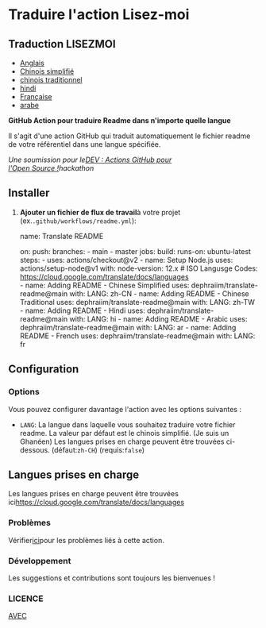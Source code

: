 # Traduire l'action Lisez-moi

## Traduction LISEZMOI

-   [Anglais](README.md)
-   [Chinois simplifié](README.zh-CN.md)
-   [chinois traditionnel](README.zh-TW.md)
-   [hindi](README.hi.md)
-   [Française](README.fr.md)
-   [arabe](README.ar.md)

**GitHub Action pour traduire Readme dans n'importe quelle langue**

Il s'agit d'une action GitHub qui traduit automatiquement le fichier readme de votre référentiel dans une langue spécifiée.

_Une soumission pour le[DEV : Actions GitHub pour l'Open Source !](https://dev.to/devteam/announcing-the-github-actions-hackathon-on-dev-3ljn)hackathon_

## Installer

1.  **Ajouter un fichier de flux de travail**à votre projet (ex.`.github/workflows/readme.yml`):


    name: Translate README

    on:
      push:
        branches:
          - main
          - master
    jobs:
      build:
        runs-on: ubuntu-latest
        steps:
          - uses: actions/checkout@v2
          - name: Setup Node.js
            uses: actions/setup-node@v1
            with:
              node-version: 12.x
          # ISO Langusge Codes: https://cloud.google.com/translate/docs/languages  
          - name: Adding README - Chinese Simplified
            uses: dephraiim/translate-readme@main
            with:
              LANG: zh-CN
          - name: Adding README - Chinese Traditional
            uses: dephraiim/translate-readme@main
            with:
              LANG: zh-TW
          - name: Adding README - Hindi
            uses: dephraiim/translate-readme@main
            with:
              LANG: hi
          - name: Adding README - Arabic
            uses: dephraiim/translate-readme@main
            with:
              LANG: ar
          - name: Adding README - French
            uses: dephraiim/translate-readme@main
            with:
              LANG: fr

## Configuration

### Options

Vous pouvez configurer davantage l'action avec les options suivantes :

-   `LANG`: La langue dans laquelle vous souhaitez traduire votre fichier readme. La valeur par défaut est le chinois simplifié. (Je suis un Ghanéen) Les langues prises en charge peuvent être trouvées ci-dessous.
    (défaut:`zh-CH`) (requis:`false`)

## Langues prises en charge

Les langues prises en charge peuvent être trouvées ici<https://cloud.google.com/translate/docs/languages>

### Problèmes

Vérifier[ici](https://github.com/dephraiim/translate-readme/issues/1)pour les problèmes liés à cette action.

### Développement

Les suggestions et contributions sont toujours les bienvenues !

### LICENCE

[AVEC](./LICENSE)
